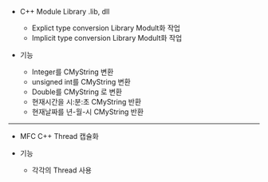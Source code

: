 - C++ Module Library .lib, dll
  - Explict type conversion Library Modult화 작업
  - Implicit type conversion Library Modult화 작업
 
- 기능 
  - Integer를 CMyString 변환
  - unsigned int를 CMyString 변환
  - Double를 CMyString 로 변환
  - 현재시간을 시:분:초 CMyString 반환
  - 현재날짜를 년-월-시 CMyString 반환

---

- MFC C++ Thread 캡슐화 
 
- 기능 
  - 각각의 Thread 사용
